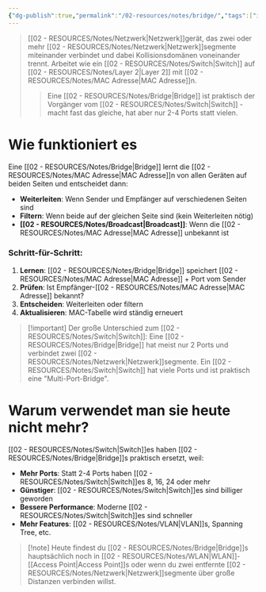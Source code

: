 ```yaml
---
{"dg-publish":true,"permalink":"/02-resources/notes/bridge/","tags":["informatik/netzwerk/hardware"],"noteIcon":"","updated":"2025-09-16T23:41:26.000+02:00"}
---
```


> [[02 - RESOURCES/Notes/Netzwerk\|Netzwerk]]gerät, das zwei oder mehr [[02 - RESOURCES/Notes/Netzwerk\|Netzwerk]]segmente miteinander verbindet und dabei Kollisionsdomänen voneinander trennt. Arbeitet wie ein [[02 - RESOURCES/Notes/Switch\|Switch]] auf [[02 - RESOURCES/Notes/Layer 2\|Layer 2]] mit [[02 - RESOURCES/Notes/MAC Adresse\|MAC Adresse]]n.
> 
> > Eine [[02 - RESOURCES/Notes/Bridge\|Bridge]] ist praktisch der Vorgänger vom [[02 - RESOURCES/Notes/Switch\|Switch]] - macht fast das gleiche, hat aber nur 2-4 Ports statt vielen.


# Wie funktioniert es

Eine [[02 - RESOURCES/Notes/Bridge\|Bridge]] lernt die [[02 - RESOURCES/Notes/MAC Adresse\|MAC Adresse]]n von allen Geräten auf beiden Seiten und entscheidet dann:

- **Weiterleiten**: Wenn Sender und Empfänger auf verschiedenen Seiten sind
- **Filtern**: Wenn beide auf der gleichen Seite sind (kein Weiterleiten nötig)
- **[[02 - RESOURCES/Notes/Broadcast\|Broadcast]]**: Wenn die [[02 - RESOURCES/Notes/MAC Adresse\|MAC Adresse]] unbekannt ist

### Schritt-für-Schritt:

1. **Lernen**: [[02 - RESOURCES/Notes/Bridge\|Bridge]] speichert [[02 - RESOURCES/Notes/MAC Adresse\|MAC Adresse]] + Port vom Sender
2. **Prüfen**: Ist Empfänger-[[02 - RESOURCES/Notes/MAC Adresse\|MAC Adresse]] bekannt?
3. **Entscheiden**: Weiterleiten oder filtern
4. **Aktualisieren**: MAC-Tabelle wird ständig erneuert

> [!important] Der große Unterschied zum [[02 - RESOURCES/Notes/Switch\|Switch]]: Eine [[02 - RESOURCES/Notes/Bridge\|Bridge]] hat meist nur 2 Ports und verbindet zwei [[02 - RESOURCES/Notes/Netzwerk\|Netzwerk]]segmente. Ein [[02 - RESOURCES/Notes/Switch\|Switch]] hat viele Ports und ist praktisch eine "Multi-Port-Bridge".

# Warum verwendet man sie heute nicht mehr?

[[02 - RESOURCES/Notes/Switch\|Switch]]es haben [[02 - RESOURCES/Notes/Bridge\|Bridge]]s praktisch ersetzt, weil:

- **Mehr Ports**: Statt 2-4 Ports haben [[02 - RESOURCES/Notes/Switch\|Switch]]es 8, 16, 24 oder mehr
- **Günstiger**: [[02 - RESOURCES/Notes/Switch\|Switch]]es sind billiger geworden
- **Bessere Performance**: Moderne [[02 - RESOURCES/Notes/Switch\|Switch]]es sind schneller
- **Mehr Features**: [[02 - RESOURCES/Notes/VLAN\|VLAN]]s, Spanning Tree, etc.

> [!note] Heute findest du [[02 - RESOURCES/Notes/Bridge\|Bridge]]s hauptsächlich noch in [[02 - RESOURCES/Notes/WLAN\|WLAN]]-[[Access Point\|Access Point]]s oder wenn du zwei entfernte [[02 - RESOURCES/Notes/Netzwerk\|Netzwerk]]segmente über große Distanzen verbinden willst.